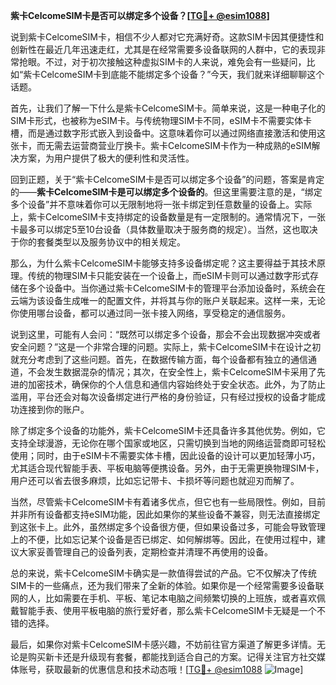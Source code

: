 **紫卡CelcomeSIM卡是否可以绑定多个设备？[[TG💪+ @esim1088](https://t.me/s/esim1088)]**

说到紫卡CelcomeSIM卡，相信不少人都对它充满好奇。这款SIM卡因其便捷性和创新性在最近几年迅速走红，尤其是在经常需要多设备联网的人群中，它的表现非常抢眼。不过，对于初次接触这种虚拟SIM卡的人来说，难免会有一些疑问，比如“紫卡CelcomeSIM卡到底能不能绑定多个设备？”今天，我们就来详细聊聊这个话题。

首先，让我们了解一下什么是紫卡CelcomeSIM卡。简单来说，这是一种电子化的SIM卡形式，也被称为eSIM卡。与传统物理SIM卡不同，eSIM卡不需要实体卡槽，而是通过数字形式嵌入到设备中。这意味着你可以通过网络直接激活和使用这张卡，而无需去运营商营业厅换卡。紫卡CelcomeSIM卡作为一种成熟的eSIM解决方案，为用户提供了极大的便利性和灵活性。

回到正题，关于“紫卡CelcomeSIM卡是否可以绑定多个设备”的问题，答案是肯定的——**紫卡CelcomeSIM卡是可以绑定多个设备的**。但这里需要注意的是，“绑定多个设备”并不意味着你可以无限制地将一张卡绑定到任意数量的设备上。实际上，紫卡CelcomeSIM卡支持绑定的设备数量是有一定限制的。通常情况下，一张卡最多可以绑定5至10台设备（具体数量取决于服务商的规定）。当然，这也取决于你的套餐类型以及服务协议中的相关规定。

那么，为什么紫卡CelcomeSIM卡能够支持多设备绑定呢？这主要得益于其技术原理。传统的物理SIM卡只能安装在一个设备上，而eSIM卡则可以通过数字形式存储在多个设备中。当你通过紫卡CelcomeSIM卡的管理平台添加设备时，系统会在云端为该设备生成唯一的配置文件，并将其与你的账户关联起来。这样一来，无论你使用哪台设备，都可以通过同一张卡接入网络，享受稳定的通信服务。

说到这里，可能有人会问：“既然可以绑定多个设备，那会不会出现数据冲突或者安全问题？”这是一个非常合理的问题。实际上，紫卡CelcomeSIM卡在设计之初就充分考虑到了这些问题。首先，在数据传输方面，每个设备都有独立的通信通道，不会发生数据混杂的情况；其次，在安全性上，紫卡CelcomeSIM卡采用了先进的加密技术，确保你的个人信息和通信内容始终处于安全状态。此外，为了防止滥用，平台还会对每次设备绑定进行严格的身份验证，只有经过授权的设备才能成功连接到你的账户。

除了绑定多个设备的功能外，紫卡CelcomeSIM卡还具备许多其他优势。例如，它支持全球漫游，无论你在哪个国家或地区，只需切换到当地的网络运营商即可轻松使用；同时，由于eSIM卡不需要实体卡槽，因此设备的设计可以更加轻薄小巧，尤其适合现代智能手表、平板电脑等便携设备。另外，由于无需更换物理SIM卡，用户还可以省去很多麻烦，比如忘记带卡、卡损坏等问题也就迎刃而解了。

当然，尽管紫卡CelcomeSIM卡有着诸多优点，但它也有一些局限性。例如，目前并非所有设备都支持eSIM功能，因此如果你的某些设备不兼容，则无法直接绑定到这张卡上。此外，虽然绑定多个设备很方便，但如果设备过多，可能会导致管理上的不便，比如忘记某个设备是否已绑定、如何解绑等。因此，在使用过程中，建议大家妥善管理自己的设备列表，定期检查并清理不再使用的设备。

总的来说，紫卡CelcomeSIM卡确实是一款值得尝试的产品。它不仅解决了传统SIM卡的一些痛点，还为我们带来了全新的体验。如果你是一个经常需要多设备联网的人，比如需要在手机、平板、笔记本电脑之间频繁切换的上班族，或者喜欢佩戴智能手表、使用平板电脑的旅行爱好者，那么紫卡CelcomeSIM卡无疑是一个不错的选择。

最后，如果你对紫卡CelcomeSIM卡感兴趣，不妨前往官方渠道了解更多详情。无论是购买新卡还是升级现有套餐，都能找到适合自己的方案。记得关注官方社交媒体账号，获取最新的优惠信息和技术动态哦！[[TG💪+ @esim1088](https://t.me/s/esim1088) ![Image](https://i.postimg.cc/4NQfJmqS/Snipaste-2025-05-13-00-14-12.png)]